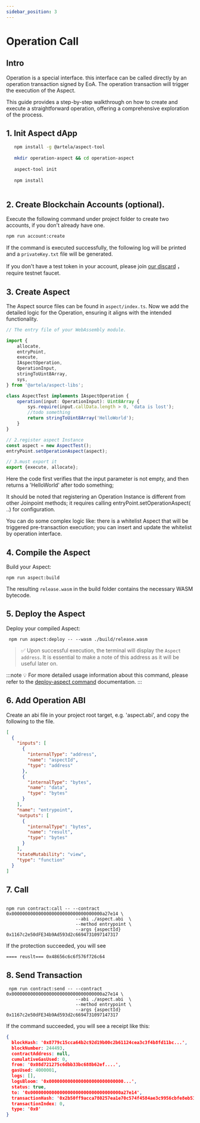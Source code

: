```yaml
---
sidebar_position: 3
---
```


# Operation Call

## Intro

Operation is a special interface. this interface can be called directly by an operation transaction signed by EoA. The
operation transaction will trigger the execution of the Aspect.

This guide provides a step-by-step walkthrough on how to create and execute a straightforward operation, offering a
comprehensive exploration of the process.

## 1. Init Aspect dApp

```bash
   npm install -g @artela/aspect-tool
   
   mkdir operation-aspect && cd operation-aspect
   
   aspect-tool init
   
   npm install
   
```

## 2. Create Blockchain Accounts (optional).

Execute the following command under project folder to create two accounts, if you don't already have one.

```bash
npm run account:create 

```

If the command is executed successfully, the following log will be printed and a `privateKey.txt` file will be
generated.

If you don't have a test token in your account, please join [our discard](https://discord.com/invite/artela)
，require testnet faucet.

## 3. Create Aspect

The Aspect source files can be found in `aspect/index.ts`. Now we add the detailed logic for the Operation, ensuring it
aligns with the intended functionality.

```typescript
// The entry file of your WebAssembly module.

import {
    allocate,
    entryPoint,
    execute,
    IAspectOperation,
    OperationInput,
    stringToUint8Array,
    sys,
} from '@artela/aspect-libs';

class AspectTest implements IAspectOperation {
    operation(input: OperationInput): Uint8Array {
        sys.require(input.callData.length > 0, 'data is lost');
        //todo something
        return stringToUint8Array('HelloWorld');
    }
}

// 2.register aspect Instance
const aspect = new AspectTest();
entryPoint.setOperationAspect(aspect);

// 3.must export it
export {execute, allocate};

```

Here the code first verifies that the input parameter is not empty, and then returns a 'HelloWorld' after todo
something;

It should be noted that registering an Operation Instance is different from other Joinpoint methods; it requires calling
entryPoint.setOperationAspect( ..) for configuration.

You can do some complex logic like: there is a whitelist Aspect that will be triggered pre-transaction execution; you
can insert and update the whitelist by operation interface.

## 4. Compile the Aspect

Build your Aspect:

```shell
npm run aspect:build
```

The resulting `release.wasm` in the build folder contains the necessary WASM bytecode.

## 5. Deploy the Aspect

Deploy your compiled Aspect:

```shell
 npm run aspect:deploy -- --wasm ./build/release.wasm 
```

> ✅ Upon successful execution, the terminal will display the `Aspect address`. It is essential to make a note of this
> address as it will be useful later on.

:::note 💡
For more detailed usage information about this command, please refer to
the [deploy-aspect command](/develop/reference/aspect-tool/deploy-aspect) documentation.
:::

## 6. Add Operation ABI

Create an abi file in your project root target, e.g. 'aspect.abi', and copy the following to the file.

```json
[
  {
    "inputs": [
      {
        "internalType": "address",
        "name": "aspectId",
        "type": "address"
      },
      {
        "internalType": "bytes",
        "name": "data",
        "type": "bytes"
      }
    ],
    "name": "entrypoint",
    "outputs": [
      {
        "internalType": "bytes",
        "name": "result",
        "type": "bytes"
      }
    ],
    "stateMutability": "view",
    "type": "function"
  }
]

```

## 7. Call

```shell

npm run contract:call -- --contract 0x0000000000000000000000000000000000a27e14 \
                          --abi ./aspect.abi  \
                          --method entrypoint \
                          --args {aspectId} 0x1167c2e50dFE34b9Ad593d2c6694731097147317
```

If the protection succeeded, you will see

`==== reuslt=== 0x48656c6c6f576f726c64`

## 8. Send Transaction

```shell
 npm run contract:send -- --contract 0x0000000000000000000000000000000000a27e14 \
                          --abi ./aspect.abi  \
                          --method entrypoint \
                          --args {aspectId}  0x1167c2e50dFE34b9Ad593d2c6694731097147317
```

If the command succeeded, you will see a receipt like this:
```json
{
  blockHash: '0x8779c15cca64b2c92d19b00c2b61124cea3c3f4b8fd11bc...',
  blockNumber: 244493,
  contractAddress: null,
  cumulativeGasUsed: 0,
  from: '0x08d721275c6dbb33bc688b62ef....',
  gasUsed: 4000001,
  logs: [],
  logsBloom: '0x0000000000000000000000000000...',
  status: true,
  to: '0x0000000000000000000000000000000000a27e14',
  transactionHash: '0x2b50ff9acca780257ea1e70c574f4584ae3c9956cbfe8eb51...',
  transactionIndex: 0,
  type: '0x0'
}

```
